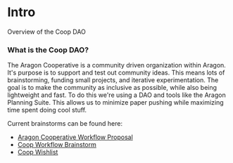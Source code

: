 # Intro
Overview of the Coop DAO

### What is the Coop DAO?
The Aragon Cooperative is a community driven organization within Aragon. It's purpose is to support and test out community ideas. This means lots of brainstorming, funding small projects, and iterative experimentation. The goal is to make the community as inclusive as possible, while also being lightweight and fast. To do this we're using a DAO and tools like the Aragon Planning Suite. This allows us to minimize paper pushing while maximizing time spent doing cool stuff.   

Current brainstorms can be found here:
- [Aragon Cooperative Workflow Proposal](https://hackmd.io/pUuLOvlQQoygsaNv0hQ8Jg?view#Aragon-Cooperative-Workflow-Proposal)
- [Coop Workflow Brainstorm](https://hackmd.io/wWIBSkhWTgO4rGGzXdajkw?view#Coop-Workflow-Brainstorm)
- [Coop Wishlist](https://github.com/aragoncoop/ideas)
